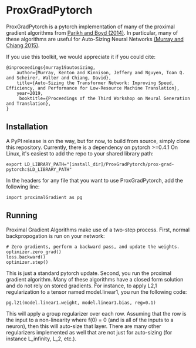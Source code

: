 # ProxGradPytorch
ProxGradPytorch is a pytorch implementation of many of the proximal gradient algorithms from [Parikh and Boyd (2014)](https://web.stanford.edu/~boyd/papers/prox_algs.html). In particular, many of these algorithms are useful for Auto-Sizing Neural Networks [(Murray and Chiang 2015)](https://www.aclweb.org/anthology/D15-1107).

If you use this toolkit, we would appreciate it if you could cite:

    @inproceedings{murray19autosizing,
        author={Murray, Kenton and Kinnison, Jeffery and Nguyen, Toan Q. and Scheirer, Walter and Chiang, David},
        title={Auto-Sizing the Transformer Network: Improving Speed, Efficiency, and Performance for Low-Resource Machine Translation},
        year=2019,
         booktitle={Proceedings of the Third Workshop on Neural Generation and Translation},
    }

## Installation
A PyPI release is on the way, but for now, to build from source, simply clone this repository. Currently, there is a dependency on pytorch >=0.4.1 On Linux, it's easiest to add the repo to your shared library path:

```
export LD_LIBRARY_PATH="[install_dir]/ProxGradPytorch/prox-grad-pytorch:$LD_LIBRARY_PATH"
```

In the headers for any file that you want to use ProxGradPytorch, add the following line:

```
import proximalGradient as pg
```

## Running

Proximal Gradient Algorithms make use of a two-step process. First, normal backpropogation is run on your network:

```
# Zero gradients, perform a backward pass, and update the weights.
optimizer.zero_grad()
loss.backward()
optimizer.step()
```

This is just a standard pytorch update. Second, you run the proximal gradient algorithm. Many of these algorithms have a closed form solution and do not rely on stored gradients. For instance, to apply L2,1 regularization to a tensor named model.linear1, you run the following code:

```
pg.l21(model.linear1.weight, model.linear1.bias, reg=0.1)
```

This will apply a group regularizer over each row. Assuming that the row is the input to a non-linearity where f(0) = 0 (and is all of the inputs to a neuron), then this will auto-size that layer. There are many other regularizers implemented as well that are not just for auto-sizing (for instance L_infinity, L_2, etc.).


